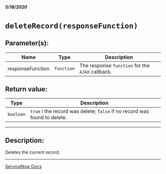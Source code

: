 ##### 5/18/2020
# `deleteRecord(responseFunction)`
## Parameter(s):
| Name | Type | Description |
|---|---|---|
| responseFunction | `function` | The response `function` for the `AJAX` callback. |

## Return value:
| Type | Description |
|---|---|
| `boolean` | `true` i the record was delete; `false` if no record was found to delete. |

---

## Description:
Deletes the current record.

---

[ServiceNow Docs](https://developer.servicenow.com/dev.do#!/reference/api/newyork/client/c_GlideRecordClientSideAPI#r_GRCS-deleteRecord_Function)